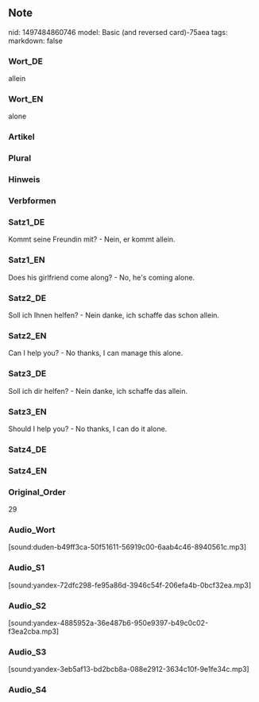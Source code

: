## Note
nid: 1497484860746
model: Basic (and reversed card)-75aea
tags: 
markdown: false

### Wort_DE
allein

### Wort_EN
alone

### Artikel


### Plural


### Hinweis


### Verbformen


### Satz1_DE
Kommt seine Freundin mit? - Nein, er kommt allein.

### Satz1_EN
Does his girlfriend come along? - No, he's coming alone.

### Satz2_DE
Soll ich Ihnen helfen? - Nein danke, ich schaffe das schon allein.

### Satz2_EN
Can I help you? - No thanks, I can manage this alone.

### Satz3_DE
Soll ich dir helfen? - Nein danke, ich schaffe das allein.

### Satz3_EN
Should I help you? - No thanks, I can do it alone.

### Satz4_DE


### Satz4_EN


### Original_Order
29

### Audio_Wort
[sound:duden-b49ff3ca-50f51611-56919c00-6aab4c46-8940561c.mp3]

### Audio_S1
[sound:yandex-72dfc298-fe95a86d-3946c54f-206efa4b-0bcf32ea.mp3]

### Audio_S2
[sound:yandex-4885952a-36e487b6-950e9397-b49c0c02-f3ea2cba.mp3]

### Audio_S3
[sound:yandex-3eb5af13-bd2bcb8a-088e2912-3634c10f-9e1fe34c.mp3]

### Audio_S4

